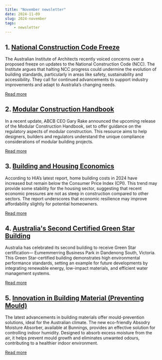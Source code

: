 ```yaml
---
title: "November newsletter"
date: 2024-11-09
slug: 2024-november
tags:
    - newsletter
---
```


## 1. [National Construction Code Freeze](https://www.buildaustralia.com.au/news_article/australian-institute-of-architects-opposes-national-construction-code-freeze/)
The Australian Institute of Architects recently voiced concerns over a proposed freeze on
updates to the National Construction Code (NCC). The Institute argues that halting NCC
progress could undermine the evolution of building standards, particularly in areas like
safety, sustainability and accessibility. They call for continued advancements to support
industry improvements and adapt to Australia’s changing needs.

[Read more](https://www.buildaustralia.com.au/news_article/australian-institute-of-architects-opposes-national-construction-code-freeze/)

## 2. [Modular Construction Handbook](https://www.abcb.gov.au/news/2024/october-ceo-update-gary-rake)
In a recent update, ABCB CEO Gary Rake announced the upcoming release of the Modular
Construction Handbook, set to offer guidance on the regulatory aspects of modular
construction. This resource aims to help designers, builders and regulators understand the
unique compliance considerations of modular building projects.

[Read more](https://www.abcb.gov.au/news/2024/october-ceo-update-gary-rake)

## 3. [Building and Housing Economics](https://hia.com.au/our-industry/newsroom/economic-research-and-forecasting/2024/11/home-building-costs-rise-less-than-cpi)
According to HIA’s latest report, home building costs in 2024 have increased but remain
below the Consumer Price Index (CPI). This trend may provide some stability for the housing
sector, suggesting that recent economic pressures are not as steep in construction
compared to other sectors. The report underscores that economic resilience may improve
affordability slightly for potential homeowners.

[Read more](https://hia.com.au/our-industry/newsroom/economic-research-and-forecasting/2024/11/home-building-costs-rise-less-than-cpi)

## 4. [Australia's Second Certified Green Star Building](https://www.insideconstruction.com.au/construction-features/introducing-australias-second-certified-green-star-building/)
Australia has celebrated its second building to receive Green Star certification—
Eumemmerring Business Park in Dandenong South, Victoria. This Green Star-certified
building demonstrates high environmental performance standards, setting an example for
future developments by integrating renewable energy, low-impact materials, and efficient
water management systems.

[Read more](https://www.insideconstruction.com.au/construction-features/introducing-australias-second-certified-green-star-building/)

## 5. [Innovation in Building Material (Preventing Mould)](https://hia.com.au/our-industry/housing/products-and-innovation/2024/03/on-trend---autumn-2024)
The latest advancements in building materials offer mould-prevention solutions, ideal for the
Australian climate. The new eco-friendly Absodry Moisture Absorber, available at Bunnings,
provides an effective solution for controlling indoor humidity. Designed to absorb excess
moisture from the air, it helps prevent mould growth and eliminates unwanted odours,
contributing to a healthier indoor environment.

[Read more](https://hia.com.au/our-industry/housing/products-and-innovation/2024/03/on-trend---autumn-2024)
